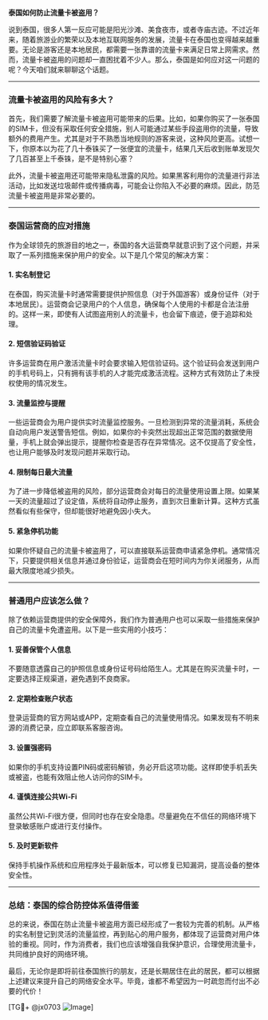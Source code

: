 **泰国如何防止流量卡被盗用？**

说到泰国，很多人第一反应可能是阳光沙滩、美食夜市，或者寺庙古迹。不过近年来，随着旅游业的繁荣以及本地互联网服务的发展，流量卡在泰国也变得越来越重要。无论是游客还是本地居民，都需要一张靠谱的流量卡来满足日常上网需求。然而，流量卡被盗用的问题却一直困扰着不少人。那么，泰国是如何应对这一问题的呢？今天咱们就来聊聊这个话题。

---

### **流量卡被盗用的风险有多大？**

首先，我们需要了解流量卡被盗用可能带来的后果。比如，如果你购买了一张泰国的SIM卡，但没有采取任何安全措施，别人可能通过某些手段盗用你的流量，导致额外的费用产生。尤其是对于不熟悉当地规则的游客来说，这种风险更高。试想一下，你原本以为花了几十泰铢买了一张便宜的流量卡，结果几天后收到账单发现欠了几百甚至上千泰铢，是不是特别心塞？

此外，流量卡被盗用还可能带来隐私泄露的风险。如果黑客利用你的流量进行非法活动，比如发送垃圾邮件或传播病毒，可能会让你陷入不必要的麻烦。因此，防范流量卡被盗用是非常必要的。

---

### **泰国运营商的应对措施**

作为全球领先的旅游目的地之一，泰国的各大运营商早就意识到了这个问题，并采取了一系列措施来保护用户的安全。以下是几个常见的解决方案：

#### 1. **实名制登记**
在泰国，购买流量卡时通常需要提供护照信息（对于外国游客）或身份证件（对于本地居民）。运营商会记录用户的个人信息，确保每个人使用的卡都是合法注册的。这样一来，即使有人试图盗用别人的流量卡，也会留下痕迹，便于追踪和处理。

#### 2. **短信验证码验证**
许多运营商在用户激活流量卡时会要求输入短信验证码。这个验证码会发送到用户的手机号码上，只有拥有该手机的人才能完成激活流程。这种方式有效防止了未授权使用的情况发生。

#### 3. **流量监控与提醒**
一些运营商会为用户提供实时流量监控服务。一旦检测到异常的流量消耗，系统会自动向用户发送警告短信。例如，如果你的卡突然出现超出正常范围的数据使用量，手机上就会弹出提示，提醒你检查是否存在异常情况。这不仅提高了安全性，也让用户能够及时发现问题并采取行动。

#### 4. **限制每日最大流量**
为了进一步降低被盗用的风险，部分运营商会对每日的流量使用设置上限。如果某一天的流量超过了设定值，系统将自动停止服务，直到次日重新计算。这种方式虽然看似有些保守，但却能很好地避免因小失大。

#### 5. **紧急停机功能**
如果你怀疑自己的流量卡被盗用了，可以直接联系运营商申请紧急停机。通常情况下，只要提供相关信息并通过身份验证，运营商会在短时间内为你关闭服务，从而最大限度地减少损失。

---

### **普通用户应该怎么做？**

除了依赖运营商提供的安全保障外，我们作为普通用户也可以采取一些措施来保护自己的流量卡免遭盗用。以下是一些实用的小技巧：

#### 1. **妥善保管个人信息**
不要随意透露自己的护照信息或身份证号码给陌生人。尤其是在购买流量卡时，一定要选择正规渠道，避免遇到不良商家。

#### 2. **定期检查账户状态**
登录运营商的官方网站或APP，定期查看自己的流量使用情况。如果发现有不明来源的消费记录，应立即联系客服咨询。

#### 3. **设置强密码**
如果你的手机支持设置PIN码或密码解锁，务必开启这项功能。这样即使手机丢失或被盗，也能有效阻止他人访问你的SIM卡。

#### 4. **谨慎连接公共Wi-Fi**
虽然公共Wi-Fi很方便，但同时也存在安全隐患。尽量避免在不信任的网络环境下登录敏感账户或进行支付操作。

#### 5. **及时更新软件**
保持手机操作系统和应用程序处于最新版本，可以修复已知漏洞，提高设备的整体安全性。

---

### **总结：泰国的综合防控体系值得借鉴**

总的来说，泰国在防止流量卡被盗用方面已经形成了一套较为完善的机制。从严格的实名制登记到灵活的流量监控，再到贴心的用户服务，都体现了运营商对用户体验的重视。同时，作为消费者，我们也应该增强自我保护意识，合理使用流量卡，共同维护良好的网络环境。

最后，无论你是即将前往泰国旅行的朋友，还是长期居住在此的居民，都可以根据上述建议来提升自己的网络安全水平。毕竟，谁都不希望因为一时疏忽而付出不必要的代价！

[TG💪+ @jx0703 ![Image](https://github.com/user-attachments/assets/dbca1d08-cadb-493c-b0ec-ad6f7a83f270)]